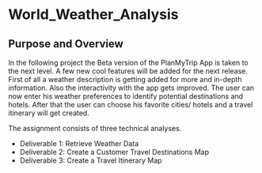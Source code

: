 # World_Weather_Analysis

## Purpose and Overview

In the following project the Beta version of the PlanMyTrip App is taken to the next level. 
A few new cool features will be added for the next release. First of all a weather description is getting added for more and in-depth information. 
Also the interactivity with the app gets improved. The user can now enter his weather preferences to identify potential destinations and hotels. 
After that the user can choose his favorite cities/ hotels and a travel itinerary will get created. 

The assignment consists of three technical analyses. 

- Deliverable 1: Retrieve Weather Data
- Deliverable 2: Create a Customer Travel Destinations Map
- Deliverable 3: Create a Travel Itinerary Map
